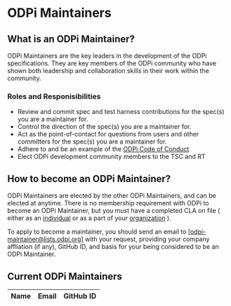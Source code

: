 # ODPi Maintainers
## What is an ODPi Maintainer?

ODPi Maintainers are the key leaders in the development of the ODPi specifications. They are key members of the ODPi community who have shown both leadership and collaboration skills in their work within the community.

### Roles and Responisibilities

* Review and commit spec and test harness contributions for the spec(s) you are a maintainer for.
* Control the direction of the spec(s) you are a maintainer for.
* Act as the point-of-contact for questions from users and other committers for the spec(s) you are a maintainer for.
* Adhere to and be an example of the [ODPi Code of Conduct](https://github.com/odpi/specs/wiki/ODPi-Code-of-Conduct)
* Elect ODPi development community members to the TSC and RT

## How to become an ODPi Maintainer?

ODPi Maintainers are elected by the other ODPi Maintainers, and can be elected at anytime. There is no membership requirement with ODPi to become an ODPi Maintainer, but you must have a completed CLA on file ( either as an [individual](https://identity.linuxfoundation.org/node/142/individual-signup) or as a part of your [organization](https://identity.linuxfoundation.org/node/142/organization-signup) ).

To apply to become a maintainer, you should send an email to [odpi-maintainer@lists.odpi.org] with your request, providing your company affliation (if any), GitHub ID, and basis for your being considered to be an ODPi Maintainer.

## Current ODPi Maintainers

| Name          | Email                 | GitHub ID    |
| ------------- |:---------------------:| ------------:|
